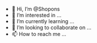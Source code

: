 - 👋 Hi, I’m @Shopons
- 👀 I’m interested in ...
- 🌱 I’m currently learning ...
- 💞️ I’m looking to collaborate on ...
- 📫 How to reach me ...

<!---
Shopons/Shopons is a ✨ special ✨ repository because its `README.md` (this file) appears on your GitHub profile.
You can click the Preview link to take a look at your changes.
--->
